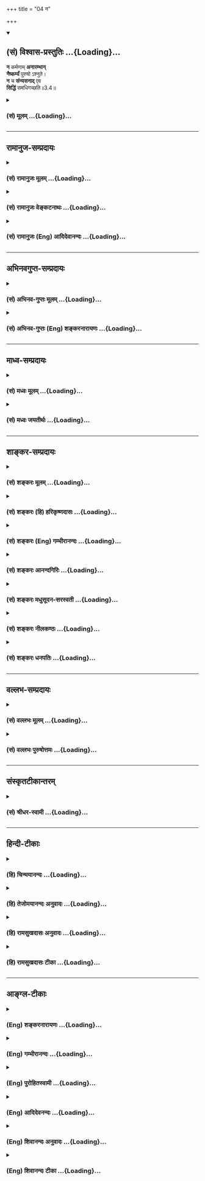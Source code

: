 +++
title = "04 न"

+++
<div class="js_include" newlevelforh1="2" title="(सं) विश्वास-प्रस्तुतिः" unfilled url="/mahAbhAratam/shlokashaH/06-bhIShma-parva/03-bhagavad-gItA-parva/saMskRtam/vishvAsa-prastutiH/03_karma-yogaH/04_na.md">
<details open><summary><h2>(सं) विश्वास-प्रस्तुतिः ...{Loading}...</h2></summary>

**न** कर्मणाम् **अनारम्भान्**  
**नैष्कर्म्यं** पुरुषो ऽश्नुते।  
**न** च **संन्यसनाद्** एव  
**सिद्धिं** समधिगच्छति॥3.4॥
</details>
</div>
<div class="js_include collapsed" newlevelforh1="3" title="(सं) मूलम्" unfilled url="/mahAbhAratam/shlokashaH/06-bhIShma-parva/03-bhagavad-gItA-parva/saMskRtam/mUlam/03_karma-yogaH/04_na.md">
<details><summary><h3>(सं) मूलम् ...{Loading}...</h3></summary>

न कर्मणामनारम्भान्नैष्कर्म्यं पुरुषोऽश्नुते।  
न च संन्यसनादेव सिद्धिं समधिगच्छति।।3.4।।
</details>
</div>


_________________
## रामानुज-सम्प्रदायः
<div class="js_include collapsed" newlevelforh1="3" title="(सं) रामानुजः मूलम्" unfilled url="/mahAbhAratam/shlokashaH/06-bhIShma-parva/03-bhagavad-gItA-parva/saMskRtam/rAmAnujaH/mUlam/03_karma-yogaH/04_na.md">
<details><summary><h3>(सं) रामानुजः मूलम् ...{Loading}...</h3></summary>

।।3.4।।**न** शास्त्रीयाणां **कर्मणाम् अनारम्भाद्** एव **पुरुषः
नैष्कर्म्यं** ज्ञाननिष्ठाम् **आप्नोति**
सर्वेन्द्रियव्यापाराख्यकर्मोपरतिपूर्विकां ज्ञाननिष्ठां न प्राप्नोति
इत्यर्थः। **न च** आरब्धस्य शास्त्रीयस्य कर्मणः त्यागात् यतः
अनभिसंहितफलस्य परमपुरुषाराधनविषयस्य कर्मणः सिद्धिः आत्मनिष्ठा स्यात् अतः
तेन विना तां न प्राप्नोति अनभिसंहितफलैः कर्मभिः अनाराधितगोविन्दैः
अविनष्टानादिकालप्रवृत्तानन्तपापसंचयैः अव्याकुलेन्द्रियतापूर्विका
आत्मनिष्ठा दुःसंपाद्या। एतद् एव उपपादयति

</details>
</div>
<div class="js_include collapsed" newlevelforh1="3" title="(सं) रामानुजः वेङ्कटनाथः" unfilled url="/mahAbhAratam/shlokashaH/06-bhIShma-parva/03-bhagavad-gItA-parva/saMskRtam/rAmAnujaH/venkaTanAthaH/03_karma-yogaH/04_na.md">
<details><summary><h3>(सं) रामानुजः वेङ्कटनाथः ...{Loading}...</h3></summary>

  
  
।।3.4।। ननु मोक्षेच्छैव हि कर्मयोगेऽपि पुरुषं प्रवर्तयति सा यदि जाता ततः
किमव्यवहिते ज्ञानयोगे न प्रवर्तते इति शङ्कान कर्मणाम् इति श्लोकेन
निराक्रियत इत्याह सर्वस्येति। लौकिकस्य इत्यनेन संसारलोकान्तर्गततया
विषयव्याकुलेन्द्रियत्वमभिप्रेतम्। सहसैवेति कर्मयोगमकृत्वेत्यर्थः।
निषेधस्यान्यविषयत्वज्ञापनाय शास्त्रीयशब्दः।
नैष्कर्म्यशब्दस्याननुष्ठानादिपरत्वे साध्याविशेषादिदोषः स्यात् अतो
निष्कर्मा निष्क्रान्तकर्मयोगः पर्यवसितकर्मयोगः ज्ञाननिष्ठ इत्यर्थः तस्य
भावो नैष्कर्म्यमित्यभिप्रायेणाह ज्ञाननिष्ठामिति।
सन्न्यसनशब्दस्याप्यत्रकर्मणां इत्यनेनैवान्वयं
सन्न्यसनस्वभावादारब्धविषयत्वं तत एव सव्यसाचिनः समरजिहासावृत्तान्तं
चाभिप्रेत्याह न चारब्धस्येति। नैष्कर्म्यशब्दानुषङ्गेऽपि सम्भवति पुनः
सिद्धिशब्देनाभिधानस्य तात्पर्यं व्यञ्जयति यत इति। अनारम्भं सन्न्यसनं च
सङ्कलय्याह अतस्तेन विनेति। कारणभूतकर्माभावे कथं कार्यं स्यादिति भावः।
पञ्चम्या हेतुपरत्वं निषेधान्वयेन तत्तन्निषेध्यान्वयेन वा योज्यम्।
पूर्वत्र कर्मयोगानारम्भे ज्ञानयोगासिद्धिः स्यादिति वाक्यार्थः उत्तरत्र
तु यत्कर्मयोगत्यागादेव ज्ञानयोगसिद्धिरित्यभिप्रेतम् तदयुक्तम् सा हि
तेनैव जन्येति तात्पर्यम्। तदिमामुभयीमपि वाक्यवृत्तिमभिप्रेत्य
श्लोकाभिप्रेतमर्थमाह अनभिसंहितेति। कर्मभिरित्यस्यानाराधितेत्यनेनान्वयः।
एतेनअनाराधितगोविन्दा ये नरा दुःखभागिनः इत्यादिकं स्मारितम्।
अनभिसंहितफलकर्माभावे निश्श्रेयसौपयिकपरमपुरुषप्रीत्यभावः तदभावाच्च
पापसञ्चयानुपरमः तेन च रजस्तमोमयमनोमलानपायः ततश्च रागद्वेषादिदोषाणां
दीर्घायुष्यम् तेषु च जीवत्सु नेन्द्रियव्याकुलताशान्तिः
बहिर्विषयव्याकुलेषु च तेषु न प्रत्यगर्थनिष्ठेति तादृशकर्मपरित्यागेन
ज्ञाननिष्ठामनुतिष्ठासुः सप्तभूमस्य गोपुरस्य सप्तमं तलं प्रथमं
चिकीर्षतीत्यपहास्यमिति भावः।  
  

</details>
</div>
<div class="js_include collapsed" newlevelforh1="3" title="(सं) रामानुजः (Eng) आदिदेवानन्दः" unfilled url="/mahAbhAratam/shlokashaH/06-bhIShma-parva/03-bhagavad-gItA-parva/saMskRtam/rAmAnujaH/english/AdidevAnandaH/03_karma-yogaH/04_na.md">
<details><summary><h3>(सं) रामानुजः (Eng) आदिदेवानन्दः ...{Loading}...</h3></summary>

3.4 Not by non-performance of the acts prescribed by the scriptures,
does a person attain freedom from Karma, i.e., Jnana Yoga; nor by ceasing to perform such actions as are prescribed in the scriptures and are already begun by him. For, success is achieved by actions done without attachment to the fruits and by way of worshipping the Supreme Person. Hence devoid of it (Karma-nistha), one does not achieve Jnana-nistha. By those persons who have not worshipped Govinda by acts done without attachment to fruits and whose beginningless and endless accumulation of evil has not been annulled thery, constant contemplation on the self is not possible. It can be done only if it is preceded by the attainment of a state in which the operation of the senses have been freed from disturbance. This view is put forward by the Lord:

</details>
</div>


_________________
## अभिनवगुप्त-सम्प्रदायः
<div class="js_include collapsed" newlevelforh1="3" title="(सं) अभिनव-गुप्तः मूलम्" unfilled url="/mahAbhAratam/shlokashaH/06-bhIShma-parva/03-bhagavad-gItA-parva/saMskRtam/abhinava-guptaH/mUlam/03_karma-yogaH/04_na.md">
<details><summary><h3>(सं) अभिनव-गुप्तः मूलम् ...{Loading}...</h3></summary>

।।3.4 3.5।। तथा हि न कर्मणामिति। न हीति। ज्ञानं कर्मणा रहितं न भवति कर्म
च कौशलोपेतं ज्ञानरहितं न भवति इत्येकमेव वस्तु ज्ञानकर्मणी। तथाचोक्तम्। न
क्रियारहितं ज्ञानं न ज्ञानरहिता क्रिया।  
  
ज्ञानक्रियाविनिष्पन्न आचार्यः पशुपाशहा।। इति तस्मात् ज्ञानान्तर्वर्ति
कर्म अपरिहार्यम्। यतः परवश एव कायवाङ्मनसां परिस्पन्दात्मकत्वात् अवश्यं
किञ्चित्करोति।

</details>
</div>
<div class="js_include collapsed" newlevelforh1="3" title="(सं) अभिनव-गुप्तः (Eng) शङ्करनारायणः" unfilled url="/mahAbhAratam/shlokashaH/06-bhIShma-parva/03-bhagavad-gItA-parva/saMskRtam/abhinava-guptaH/english/shankaranArAyaNaH/03_karma-yogaH/04_na.md">
<details><summary><h3>(सं) अभिनव-गुप्तः (Eng) शङ्करनारायणः ...{Loading}...</h3></summary>

3.4 See Comment under 3.5

</details>
</div>


_________________
## माध्व-सम्प्रदायः
<div class="js_include collapsed" newlevelforh1="3" title="(सं) मध्वः मूलम्" unfilled url="/mahAbhAratam/shlokashaH/06-bhIShma-parva/03-bhagavad-gItA-parva/saMskRtam/madhvaH/mUlam/03_karma-yogaH/04_na.md">
<details><summary><h3>(सं) मध्वः मूलम् ...{Loading}...</h3></summary>

।।3.4।। इतश्च नियोक्ष्यामीत्याह न कर्मणामिति। कर्मणां युद्धादीनामनारम्भेण
नैष्कर्म्यं निष्कर्मतां काम्यकर्मपरित्यागेन प्राप्यत इति मोक्षं
नाश्नुते। ज्ञानमेव तत्साधनं न तु कर्माकरणमित्यर्थः। कुतः पुरुषत्वात्।
सर्वदा स्थूलेन सूक्ष्मेण वा पुरेण युक्तो ननु जीवः यदि कर्माकरणेन मुक्तिः
स्यात् स्थावराणाम्। न चाकरणे कर्माभावान्मुक्तिर्भवति
प्रतिजन्मकृतानामनन्तकर्मणां भावात्। न च सर्वाणि भुक्तानि एकस्मिञ्च्छरीरे
बहूनि हि कर्माणि करोति। तानि चैकैकानि बहुजन्मफलानि कानिचित् तत्र
चैकैकानि कर्माणि भुञ्जन्प्राप्नोत्येव शेषेण मानुष्यम्। ततश्च
बहुशरीरफलकर्माणीत्यसमाप्तिः। तच्चोक्तंजीवंश्चतुर्दशादूर्ध्वं पुरुषो
नियमेन तु। स्त्री वाप्यनूनदशकं देहं मानुषमार्जते। चतुर्दशोर्ध्वजीवीनि
संसारश्चादिवर्जितः। अतोऽवित्वा परं देवं मोक्षाशा का महामुने इति
ब्राह्मे। यदि सादिः स्यात्संसारः पूर्वकर्माभावादतत्प्राप्तिः। अबन्धकत्वं
त्वकामेनैव भवति। तच्च वक्ष्यतेअनिष्टंमिष्टं 18।12 इति। ननु निष्कामकर्मणः
फलाभावान्मोक्षः स्मृतः। निष्कामं ज्ञानपूर्वं तु निवृत्तमिह चोच्यते।
निवृत्तं सेवमानस्तु ब्रह्माभ्येति सनातनम् इति मानवे।
अतस्तत्साभ्यादकरणेऽपि भवतीत्यत आह न चेति। सन्न्यासः काम्यकर्मपरित्यागः।
काम्यानां कर्मणां 18।2 इति वक्ष्यमाणत्वात्। अकामकर्मणामन्तःकरणशुद्ध्या
ज्ञानान्मोक्षो भवति। तच्चोक्तंकर्मभिः शुद्धसत्त्वस्य वैराग्यं जायते हृदि
इति भागवते । विरक्तानामेव च ज्ञानमुक्तम्न तस्य तत्त्वग्रहणाय
साक्षाद्वरीयसीरपि वाचः समासन्। स्वप्ने निरुक्त्या गृहमेधसौख्यं न यस्य
हेयानुमितं स्वयं स्यात् भाग.5।11।3 इति। न तु फलाभावात् कर्माभावात्। अतो
न कर्मत्याग एव मोक्षसाधनम्। यत्याश्रमस्तु प्रायत्यार्थो भगवत्तोषणार्थश्च।
अप्रयतत्वमेव हि प्रायो गृहस्थादीनाम् इतरकर्मोद्योगात्। अप्रयतानां च न
ज्ञानम् तथा हि श्रुतिः नाशान्तो नासमाहितः कठो.2।23 इति। महांश्च
यत्याश्रमे भगवतस्तोषः। तथा ह्याह यत्याश्रमं तुरीयं तु दीक्षां मम
सुतोषिणीम् इति नारायणाष्टाक्षरकल्पे। आधिकारिकास्तु तथैव प्रायत्ये
समर्थाः। स एव च महान्भगवतस्तोषः। तच्चोक्तम् देवादीनामादिराज्ञां
महोद्योगोऽपि भोगिनः। विष्णोश्चलति तद्भोगोऽत्यतीव हरितोषणम् इति पाद्मे।

</details>
</div>
<div class="js_include collapsed" newlevelforh1="3" title="(सं) मध्वः जयतीर्थः" unfilled url="/mahAbhAratam/shlokashaH/06-bhIShma-parva/03-bhagavad-gItA-parva/saMskRtam/madhvaH/jayatIrthaH/03_karma-yogaH/04_na.md">
<details><summary><h3>(सं) मध्वः जयतीर्थः ...{Loading}...</h3></summary>

।।3.4।।**न कर्मणा**मिति। मोक्षस्य कर्मसाध्यत्वमुच्यत
इत्यन्यथाप्रतीतिनिरासायाह **इतश्चे**ति। स्ववर्णाश्रमोचिते युद्धादाविति
शेषः। प्रागाधिकारिकत्वात्त्वया कर्म कर्तव्यमित्युक्तम् इदानीं कोऽपरो
हेतुरुच्यते इत्यतो व्याचष्टे **कर्मणा**मिति। **अयमभिप्रायः** कर्माणि न
कार्याणीति वदन्प्रष्टव्यः किं ज्ञानं न मोक्षसाधनम् अपितु कर्माकरणमेवेति
मत्वा कर्माणि त्यज्यन्ते उत ज्ञानं मोक्षसाधनं भवत्येव किन्तुकर्मणा
बध्यते जन्तुः म.भा.12।241।7 इत्यादेः कर्माणि तत्प्रतिबन्धकानीति मत्वा।
आद्येऽपि किं मोक्षस्य नैष्कर्म्यशब्दवाच्यत्वमात्रमाश्रित्येदमुच्यते अथवा
क्रियाकारकफलरूपस्य संसारस्य कर्मैव बीजम्। अकरणे च बीजाभावात्संसारो न
भविष्यतीति युक्तिमाश्रित्य आद्यस्येदं दूषणम्न कर्मणां इति।
नैष्कर्म्यशब्दस्यान्यथापि व्याख्यानान्नाद्य इत्यर्थः। ततः किमित्यत आह
**ज्ञानमेवे**ति। उक्तमाक्षिप्य समाधत्ते **कुत** इति।
नैष्कर्म्यशब्दस्यान्यार्थतामङ्गीकृत्य कर्माकरणस्य मोक्षसाधनत्वनिराकरणे
को हेतुः इत्यर्थः। कथमस्य हेतुत्वं इत्यतो व्याचष्टे **सर्वदे**ति।
प्रलयेऽपि सम्भवार्थं स्थूलेन सूक्ष्मेण वेत्युक्तम्। तथापि कथं
हेतुत्वमित्यत आह **यदी**ति। स्यात् इत्यस्य पूर्वोत्तराभ्यां
सम्बन्धः। स्थावराणां इत्यनधिकृतोपलक्षणम्। ततश्चानादौ संसारेऽनधिकृतदेहस्य
सम्भवेन मुक्तिप्रसङ्गादधुनाऽपि दृश्यमानस्य पुरुषत्वं न स्यादिति भावः।
द्वितीयनिरासेऽप्यस्यैवार्थस्य तात्पर्यमाह **न चे**ति। कर्माभावात्
संसारबीजाभावात्। अत्र नैष्कर्म्यमिति मुक्तिनामैव न तु परप्रमाणानुवादः।
कुतो न भवतीत्यतोऽत्रापि पुरुषत्वादिति हेतुमभिप्रेत्याह **प्रती**ति।
जन्मनिजन्मनि कृतानामित्यर्थः। पुरुषत्वेनानादौ
संसारेऽधिकृतानन्तजन्मसम्भवात्। तत्र कृतानामनन्तकर्मणां भावात्।
किमद्याकरणमात्रेण भवतीत्यर्थः। ननु पूर्वपूर्वशरीरकृतानि
कर्माण्युत्तरोत्तरशरीरे भुक्तानि तत्कुतोऽनन्तकर्मणां भाव इत्यत आह **न
चे**ति। कुतो नेत्यत आह **एकस्मिन्नि**ति। हिशब्दो हेतौ। बहून्यपि
भुज्यन्तां को दोष इत्यत आह **तानि चे**ति तानि च कानिचिदिति सम्बन्धः
एकैकानीति प्रत्येकमित्यर्थः। ननु तथाविधान्यप्यनधिकृतजन्मभिर्मुक्तानीत्यत
आह **तत्र चे**ति। तेषु कर्मसु भुञ्जन्भुञ्जानः। शेषेण कर्मशेषेण। मानुष्ये
चाकरणमसम्भावितमित्याह **ततश्चे**ति। असमाप्तिर्भोगेन कर्मणामिति शेषः।
सम्भावनामात्रेणेदमुक्तं न तु प्रमितमित्यत आह **तच्चोक्त**मिति।
चतुर्दशवर्षात्। अनूनो दशको यस्येति विग्रहः। ह्रस्वदीर्घव्यत्ययेन
चतुर्दशोर्ध्वजीवीनीति स्त्रिया विशेषणम्। **संसारश्चे**ति
कर्मणामनन्तत्वोपपादनम्। अतो भोगेन क्षयासम्भवात्। अवित्वा अविदित्वा।
पुरुषशब्देनानादिदेहसम्बन्ध उक्तः सोऽसिद्ध इत्यत आह **यदी**ति।
अतत्प्राप्तिराकस्मिकस्य संसारस्याप्राप्तिः स्यात् अतः पुरुषत्वं
सिद्धमिति। ननु सन्तु प्राग्भवीयान्यनन्तकर्माणि तथापि बन्धकानि कथं
प्रेक्षावता क्रियेरन् न ह्यनन्तानि पापानि प्राक्तनानि सन्तीत्येतावताऽद्य
क्रियन्त इत्यत आह **अबन्धकत्वं** त्विति। कर्मणां बन्धाहेतुत्वं
त्वकामनादिनैव भवति न त्वकरणेन प्रत्यवायस्यैव प्राप्तेरित्यर्थः।
अकामेनाबन्धकत्वं भगवत्सम्मतमिति भावेनाह **तच्चे**ति।
**शङ्करस्तु**अकरणमसन्नसन्तं प्रत्यवायं जनयति कथमसतः सज्जायेत छा.उ.6।2।2
इति श्रुतेः इत्यवादीत्। **तद्भास्करः** प्रत्यषेधीत्। द्रव्यविषया श्रुतिः
गुणस्त्वसतोऽपि जायते इति। उभावपि स्थूलदृश्वानौ न ह्यकरणमसत् तथा सति
करणप्रसङ्गात्। किन्त्वभावः स च भाववत्तत्त्वमेवेति कथमकारणम्। गुणं प्रति
कारणत्वे च द्रव्यकारणत्वं कुतो न भवेत्। ननुचात्रोपादानत्वस्य
विवक्षितत्वादकारणस्य चाभावरूपतया सत्त्वेऽप्यत्र
विवक्षितापादनत्वानुपपत्तेर्नप्रत्यवायजनकत्वमित्यभिप्राय इत्यत आह **न
ही**ति। न ह्यत्रोपादानत्वं विवक्षितं किन्तु निमित्तत्वमेवेत्युक्तम्। न च
सन्न्यसनादेव इति पुनरुक्तम् अत्रापि कर्मसन्न्यसनस्य
मोक्षसाधनत्वोक्तेरित्यत आह **नन्वि**ति। निष्कामं ज्ञानपूर्वं च इति मानवे
वाक्ये तावन्निष्कामकर्मणा मोक्षः स्मृतः। स
चोपपत्त्यन्तरादर्शनान्निष्कामकर्मणः फलाभावादित्येव
तत्रोपपत्तिरङ्गीकार्या यत एवं फलाभावस्यैव प्राधान्यम् अतोऽकरणेऽपि
फलाभावस्य साम्यान्मोक्षो भवत्येव। यत्प्राग्भवीयकर्मफलमुक्तं
निष्कामकरणपक्षेऽपि तत्समानम्। न च विनिगमने कारणाभावः आयासाभावस्य
सत्त्वात्। न च प्रत्यवायप्राप्तिः अमुमुक्षुविषयत्वसम्भवात्। अतो न
कर्माणि करोमीति भावः। अनेन कथमस्य परिहारः इत्यत आह **सन्न्यास** इति। तेन
च निष्कामकर्मकरणमुपलक्ष्यत इति भावः। निष्कामकर्मकरणान्मोक्षं न
प्राप्नोतीति। अतो न तत् प्रतिबन्दीग्रहणं युक्तमित्यनेनोक्तम्। तथा च
स्मृतिविरोध इत्यतः स्मृतेरभिप्रायमाह **अकामे**ति। सकाशादिति शेषः
पुंसामिति वा। अकामकर्मभिरन्तःकरणशुद्धिद्वारा ज्ञानं जायत इत्येतत्कुतः
इत्यत आह **तच्चोक्त**मिति। नन्वत्र वैराग्यं जायत इत्युच्यते न तु
ज्ञानमिति तत्राह **विरक्तानामेवे**ति। प्रागपि वैराग्यद्वारेत्यभिमतमिति
भावः। तथापि कथं विरोधपरिहारः गीतायामकामकर्मणां मोक्षसाधनत्वाभावावधारणात्
इत्यतस्तदभिप्रायमाह **न त्वि**ति। फलाभावोपपत्तिकं कर्मणां मोक्षसाधनत्वं
निषिद्ध्यते न तु सर्वथाऽपीत्यर्थः। प्रतिबन्दीं मोचयति **कर्माभावा**दिति।
अतः कर्माभावान्न मोक्ष इत्यर्थः। श्लोकतात्पर्यमुपसंहरति **अत** इति। ननु
यत्याश्रमो मोक्षसाधनत्वेन श्रुत्यादिप्रसिद्धः तत्र चेयमेवोपपत्तिः।
यत्तद्धर्माणां फलाभावः अतस्तत्साम्यादकरणेऽपि मोक्षो
भवतीत्येतच्छङ्कानिरासार्थं चोक्तंन च सन्न्यसनादेव इति। एवं तर्हि
श्रुत्यादिविरोध इत्यत आह **यत्याश्रमस्त्वि**ति। प्रायत्यं
प्रयतत्वमीश्वरे मनस्समाधानम्। यतेर्द्वारद्वयेन मोक्षसाधनत्वं
श्रुत्यादेरभिप्रेतम्। फलाभावोपपत्तिकं तु गीतायां निवारितं अतो न विरोध
इति भावः। आश्रमान्तरेऽपि प्रायत्यसम्भवात्किं तदर्थं यत्याश्रमेण इत्यत आह
**अप्रयतत्वमेवे**ति। इतरकर्मसु यजनादिषु। प्रायत्यं कथं मोक्षसाधनं इत्यतो
व्यतिरेकमुखेनोपपादयति **अप्रयतानां चे**ति। प्रज्ञानेनैनमाप्नुयात्
कठो.2।23 इति श्रुतिशेषः। अशान्तोऽभगवन्निष्ठः। असमाहितस्तत्र
चित्तसमाधानरहितः। भगवत्तोषणस्याश्रमान्तरेऽपि सम्भवात्किं यत्याश्रमेण
इत्यत आह **महांश्चे**ति। तुरीयं परमहंसाख्यम्। वाक्यशेषेणान्वयः।
यत्याश्रम एव चेत्प्रायत्यं महान्भगवतस्तोषश्च तर्हि
तद्रहितानामाधिकारिकाणां तदुभयाभावप्रसङ्ग इत्यत आह **आधिकारिकास्त्वि**ति।
तत्स्था अधिकारस्थाः। स एव अधिकार एव। तुष्यत्यनेनेति तोषः।
समासान्तविधेरनित्यत्वादादिराज्ञामित्युक्तम्। यथोक्तं महाभाष्ये शुच्यांपि
तटाकानि इति।

</details>
</div>


_________________
## शाङ्कर-सम्प्रदायः
<div class="js_include collapsed" newlevelforh1="3" title="(सं) शङ्करः मूलम्" unfilled url="/mahAbhAratam/shlokashaH/06-bhIShma-parva/03-bhagavad-gItA-parva/saMskRtam/shankaraH/mUlam/03_karma-yogaH/04_na.md">
<details><summary><h3>(सं) शङ्करः मूलम् ...{Loading}...</h3></summary>

।।3.4।। **न कर्मणां** क्रियाणां यज्ञादीनाम् इह जन्मनि जन्मान्तरे वा
अनुष्ठितानाम् उपात्तदुरितक्षयहेतुत्वेन सत्त्वशुद्धिकारणानां तत्कारणत्वेन
च ज्ञानोत्पत्तिद्वारेण ज्ञाननिष्ठाहेतूनाम् ज्ञानमुत्पद्यते पुंसां
क्षयात्पापस्य कर्मणः। यथादर्शतलप्रख्ये पश्यत्यात्मानमात्मनि (महा0
शान्ति0 204।8) इत्यादिस्मरणात् **अनारम्भात्** अननुष्ठानात्
**नैष्कर्म्यं** निष्कर्मभावं कर्मशून्यतां ज्ञानयोगेन निष्ठां
निष्क्रियात्मस्वरूपेणैव अवस्थानमिति यावत्। पुरुषः न अश्नुते न
प्राप्नोतीत्यर्थः।। कर्मणामनारम्भान्नैष्कर्म्यं नाश्नुते इति वचनात्
तद्विपर्ययात् तेषामारम्भात् नैष्कर्म्यमश्नुते इति गम्यते। कस्मात् पुनः
कारणात् कर्मणामनारम्भान्नैष्कर्म्यं नाश्नुते इति उच्यते कर्मारम्भस्यैव
नैष्कर्म्योपायत्वात्। न ह्युपायमन्तरेण उपेयप्राप्तिरस्ति।
कर्मयोगोपायत्वं च नैष्कर्म्यलक्षणस्य ज्ञानयोगस्य श्रुतौ इह च
प्रतिपादनात्। श्रुतौ तावत् प्रकृतस्य आत्मलोकस्य वेद्यस्य वेदनोपायत्वेन
तमेतं वेदानुवचनेन ब्राह्मणा विविदिषन्ति यज्ञेन (बृह0 उ₀ 4।4।22)
इत्यादिना कर्मयोगस्य ज्ञानयोगोपायत्वं प्रतिपादितम्। इहापि च संन्यासस्तु
महाबाहो दुःखमाप्तुमयोगतः (गीता 5।6) योगिनः कर्म कुर्वन्ति सङ्गं
त्यक्त्वात्मशुद्धये (गीता 5।11) यज्ञो दानं तपश्चैव पावनानि मनीषिणाम्
(गीता 18।5) इत्यादि प्रतिपादयिष्यति।। ननु च अभयं सर्वभूतेभ्यो दत्त्वा
नैष्कर्म्यमाचरेत् इत्यादौ कर्तव्यकर्मसंन्यासादपि नैष्कर्म्यप्राप्तिं
दर्शयति। लोके च कर्मणामनारम्भान्नैष्कर्म्यमिति प्रसिद्धतरम्। अतश्च
नैष्कर्म्यार्थिनः किं कर्मारम्भेण इति प्राप्तम्। अत आह न च
संन्यसनादेवेति। नापि संन्यसनादेव केवलात् कर्मपरित्यागमात्रादेव
ज्ञानरहितात् सिद्धिं नैष्कर्म्यलक्षणां ज्ञानयोगेन निष्ठां समधिगच्छति न
प्राप्नोति।। कस्मात् पुनः कारणात् कर्मसंन्यासमात्रादेव केवलात्
ज्ञानरहितात् सिद्धिं नैष्कर्म्यलक्षणां पुरुषो नाधिगच्छति इति
हेत्वाकाङ्क्षायामाह

</details>
</div>
<div class="js_include collapsed" newlevelforh1="3" title="(सं) शङ्करः (हि) हरिकृष्णदासः" unfilled url="/mahAbhAratam/shlokashaH/06-bhIShma-parva/03-bhagavad-gItA-parva/saMskRtam/shankaraH/hindI/harikRShNadAsaH/03_karma-yogaH/04_na.md">
<details><summary><h3>(सं) शङ्करः (हि) हरिकृष्णदासः ...{Loading}...</h3></summary>

।।3.4।। यह बात स्पष्ट प्रकट करनेकी इच्छासे कि ज्ञाननिष्ठाकी प्राप्तिमें
साधन होनेके कारण कर्मनिष्ठा मोक्षरूप पुरुषार्थमें हेतु है स्वतन्त्र नहीं
है और कर्मनिष्ठारूप उपायसे सिद्ध होनेवाली ज्ञाननिष्ठा अन्यकी अपेक्षा न
रखकर स्वतन्त्र ही मुक्तिमें हेतु है भगवान् बोले कर्मोंका आरम्भ किये बिना
अर्थात् यज्ञादि कर्म जो कि इस जन्म या जन्मान्तरमें किये जाते हैं और
सञ्चित पापोंका नाश करनेके द्वारा अन्तःकरणकी शुद्धिमें कारण हैं एवं
पापकर्मोंका नाश होनेपर मनुष्योंके ( अन्तःकरणमें ) ज्ञान प्रकट होता है इस
स्मृतिके अनुसार जो अन्तःकरणकी शुद्धिमें कारण होनेसे ज्ञाननिष्ठाके भी
हेतु हैं उन यज्ञादि कर्मोंका आरम्भ किये बिना मनुष्य निष्कर्मभावको
कर्मशून्य स्थितिको अर्थात् जो निष्क्रिय आत्मस्वरूपमें स्थित होनारूप
ज्ञानयोगसे प्राप्त होनेवाली निष्ठा है उसको नहीं पाता। पू₀ कर्मोंका आरम्भ
नहीं करनेसे निष्कर्मभावको प्राप्त नहीं होता इस कथनसे यह पाया जाता है कि
इसके विपरीत करनेसे अर्थात् कर्मोंका आरम्भ करनेसे मनुष्य निष्कर्मभावको
पाता है सो ( इसमें ) क्या कारण है कि कर्मोंका आरम्भ किये बिना मनुष्य
निष्कर्मताको प्राप्त नहीं होता उ₀ क्योंकि कर्मोंका आरम्भ ही निष्कर्मताकी
प्राप्तिका उपाय है और उपायके बिना उपेयकी प्राप्ति हो नहीं सकती यह
प्रसिद्ध ही है। निष्कर्मतारूप ज्ञानयोगका उपाय कर्मयोग है यह बात
श्रुतिमें और यहाँ गीतामें भी प्रतिपादित है। श्रुतिमें प्रस्तुत ज्ञेयरूप
आत्मलोकके जाननेका उपाय बतलाते हुए उस आत्माको बाह्मण वेदाध्ययन और यज्ञसे
जाननेका इच्छा करते हैं इत्यादि वचनोंसे कर्मयोगको ज्ञानयोगका उपाय बतलाया
है। तथा यहाँ ( गीताशास्त्रमें ) भी हे महाबाहो बिना कर्मयोगके संन्यास
प्राप्त करना कठिन है योगी लोग आसक्ति छो़ड़कर अन्तःकरणकी शुद्धिके लिये
कर्म किया करते हैं यज्ञ दान और तप बुद्धिमानोंको पवित्र करनेवाले हैं
इत्यादि वचनोंसे आगे प्रतिपादित करेंगे। यहाँ यह शंका होती है कि सब
भूतोंको अभयदान देकर संन्यास ग्रहण करे इत्यादि वचनोंमें कर्तव्यकर्मोंके
त्यागद्वारा भी निष्कर्मताकी प्राप्ति दिखलायी है और लोकमें भी कर्मोंका
आरम्भ न करनेसे निष्कर्मताका प्राप्त होना अत्यन्त प्रसिद्ध है। फिर
निष्कर्मता चाहनेवालेको कर्मोंके आरम्भसे क्या प्रयोजन इसपर कहते हैं केवल
संन्याससे अर्थात् बिना ज्ञानके केवल कर्मपरित्यागमात्रसे मनुष्य
निष्कर्मतारूप सिद्धिको अर्थात् ज्ञानयोगसे होनेंवाली स्थितको नहीं पाता।

</details>
</div>
<div class="js_include collapsed" newlevelforh1="3" title="(सं) शङ्करः (Eng) गम्भीरानन्दः" unfilled url="/mahAbhAratam/shlokashaH/06-bhIShma-parva/03-bhagavad-gItA-parva/saMskRtam/shankaraH/english/gambhIrAnandaH/03_karma-yogaH/04_na.md">
<details><summary><h3>(सं) शङ्करः (Eng) गम्भीरानन्दः ...{Loading}...</h3></summary>

3.4 Purusah, a person; na does not; asnute, attain; naiskarmyam, freedom
from action, the state of being free from action, steadfastness in the
Yoga of Knowledge, i.e. the state of abiding in one's own Self which is
free from action; anarambhat, by abstaining; karmanam, from actions-by
the non-performance of actions such as sacrifices etc. which are or were
performed in the present or past lives, which are the causes of the
purification of the mind by way of attenuating the sins incurred, and
which, by being the cause of that (purification), become the source of
steadfastness in Knowledge through the generation of Knowledge, as
stated in the Smrti (text), 'Knowledge arises in a person from the
attenuation of sinful acts' \[the whole verse is: Jnanam utpadyate
pumsamksayatpapasya karmanah; Yathadarsatalaprakhye
pasyatyatmanamatmani. 'Knowledge arises৷৷.acts. One sees the Self in
oneself as does one (see oneself) in a cleaned surface of a
mirror'.-Tr.\] (Mbh. Sa. 204.8). This is the import. From the statement
that one does not attain freedom from action by abstaining from actions,
it may be concluded that one attains freedom from action by following
the opposite course of performing actions. What, again, is the reason
that one does not attain freedom from action by abstaining from actions;
The answer is: Because performing actions is itself a means to freedom
from action. Indeed, there can be no attainment of an end without (its)
means. And Karma-yoga is the means to the Yoga of Knowledge
characterized by freedom from action, because it has been so established
in the Upanisads and here as well. As for the Upanisads, it has been
shown in the texts, 'The Brahmanas seek to know It through the study of
the Vedas, sacrifices, (charity, and austerity consisting in a
dispassionate enjoyment of sense-objects)' (Br. 4.4.22), etc. whch deal
with the means of realizing the goal of Knowledge under discussion, viz
the Realm of the Self, that the Yoga of Karma is a means to the Yoga of
Knowledge . And even here (in the Gita), the Lord will established that,
'But, O mighty-armed one, renunciation is hard to attain without
(Karma-)yoga' (5.6); 'By giving up attachment, the yogis undertake
work৷৷.for the purification of themselves' (5.11); 'Sacrifice, charity
and austerity are verily the purifiers of the wise' (18.5), etc.
Objection: Is it not that in such texts as-'Extending to all creatures
immunity from fear' (Na. Par. 5.43), (one should take recourse to
freedom from action)-, it is shown that attainment of freedom from
action follows even from the renunciation of obligatory duties; And in
the world, too, it is a better known fact that freedom from action
follows abstention from actions. Hence also arises the estion, 'Why
should one who desires freedom from action undertake action;' Reply:
Therefore the Lord said: Na ca, nor; samadhi-gacchati, does he attain;
siddhim, fulfilment steadfastness in the Yoga of Knowledge,
characterized by freedom from action; sannyasanat eva, merely through
renunciation-even from the mere renunciation of actions which is devoid
of Knowledge. What, again, is the reason that by the mere giving up of
actions which is not accompanied with Knowledge, a person does not
attain fulfulment in the form of freedom from actions; To this ery
seeking to know the cause, the Lord says:

</details>
</div>
<div class="js_include collapsed" newlevelforh1="3" title="(सं) शङ्करः आनन्दगिरिः" unfilled url="/mahAbhAratam/shlokashaH/06-bhIShma-parva/03-bhagavad-gItA-parva/saMskRtam/shankaraH/AnandagiriH/03_karma-yogaH/04_na.md">
<details><summary><h3>(सं) शङ्करः आनन्दगिरिः ...{Loading}...</h3></summary>

।।3.4।। किमिति भगवता बुद्धेर्ज्यायस्त्वं ज्यायसी
चेदित्यत्रोक्तमुपेक्षितमिति तत्राह **यदर्जुनेनेति।** किंच ज्ञाननिष्ठायां
संन्यासिनामेवाधिकारो भगवतोऽभिप्रेतोऽन्यथा तदीयविभागवचनविरोधादिति
विभागवचनसामर्थ्यसिद्धमर्थमाह **तस्याश्चेति।** तर्हि
विभागवचनानुरोधादर्जुनस्यापि संन्यासपूर्विकायां ज्ञाननिष्ठायामेवाधिकारो
भविष्यति नेत्याह **मां चेति।** बुद्धेर्ज्यायस्त्वमुपेत्यापीति चकारार्थः।
अर्जुनमालक्ष्यभगवानाहेति संबन्धः। अन्तरेणापि कर्माणि
श्रवणादिभिर्ज्ञानावाप्तिर्भविष्यतीति परबुद्धिमनुरुध्य विशिनष्टि
**कर्मेति।** विभागवचनवशादसमुच्चयश्चेदुभयोरपि ज्ञानकर्मणोः स्वातन्त्र्येण
पुरुषार्थहेतुत्वमन्यथा कर्मवज्ज्ञानमपि न स्वातन्त्र्येण पुरुषार्थं
साधयेदित्याशङ्क्य संबन्धान्तरमाह **अथवेति।** तर्हि ज्ञाननिष्ठापि
कर्मनिष्ठावन्निष्ठात्वाविशेषान्न स्वातन्त्र्येण पुरुषार्थहेतुरिति
समुच्चयसिद्धिरित्याशङ्क्याह **ज्ञाननिष्ठा त्विति।** नहि
रज्जुतत्त्वज्ञानमुत्पन्नं फलसिद्धौ सहकारिसापेक्षमालक्ष्यते। तथेदमपि
चोत्पन्नं मोक्षाय नान्यदपेक्षते तदाह **अन्येति।**यस्य चैतत्कर्म इति
श्रुताविव कर्मशब्दस्य क्रियमाणवस्तुविषयत्वमाशङ्क्य व्याचष्टे
**क्रियाणामिति।** ताश्च नित्यनैमित्तिकत्वेन विभजते **यज्ञादीनामिति।**
अस्मिन्नेव जन्मन्यनुष्ठितानां कर्मणां बुद्धिशुद्धिद्वारा ज्ञानकारणत्वे
ब्रह्मचारिणां कुतो ज्ञानोत्पत्तिर्जन्मान्तरकृतानां कर्मणां वा तथात्वे
गृहस्थादीनामैहिकानि कर्माणि न ज्ञानहेतवः स्युरित्याशङ्क्यानियमं दर्शयति
**इहेति।** नेमानि
सत्त्वशुद्धिकारणान्युपात्तदुरितप्रतिबन्धादित्याशङ्क्याह **उपात्तेति।**
तर्हि तावतैव कृतार्थानां कुतो ज्ञाननिष्ठाहेतुत्वं तत्राह
**तत्कारणत्वेनेति।** कर्मणां चित्तशुद्धिद्वारा ज्ञानहेतुत्वे मानमाह
**ज्ञानमिति।** अनारम्भशब्दस्योपक्रमविपरीतविषयत्वं व्यावर्तयति
**अननुष्ठानादिति।** निष्कर्मणः संन्यासिनः कर्मज्ञानं नैष्कर्म्यमिति
व्याचष्टे **निष्कर्मेति।** कर्माभावावस्थां व्यवच्छिनत्ति
**ज्ञानयोगेनेति।** तस्याः साधनपक्षपातित्वं व्यावर्तयति **निष्क्रियेति।**
कर्मानुष्ठानोपायलब्धा ज्ञाननिष्ठा स्वतन्त्रा पुमर्थहेतुरिति
प्रकृतार्थसमर्थनार्थं व्यतिरेकवचनस्यान्वये पर्यवसानं मत्वा व्याचष्टे
**कर्मणामिति।** तद्विपर्ययमेव व्याचष्टे **तेषामिति।** उक्तेऽर्थे हेतुं
पृच्छति **कस्मादिति।** जिज्ञासितं हेतुमाह **उच्यत इति।** उपायत्वेऽपि
तदभावे कुतो नैष्कर्म्यासिद्धिरित्याशङ्क्याह **नहीति।** ज्ञानयोगं प्रति
कर्मयोगस्योपायत्वे श्रुतिस्मृती प्रमाणयति **कर्मयोगेति।**
श्रौतमुपायोपेयत्वप्रतिपादनं प्रकटयति **श्रुताविति।** यत्तु गीताशास्त्रे
कर्मयोगस्य ज्ञानयोगं प्रत्युपायत्वोपपादनं तदिदानीमुदाहरति **इहापि
चेति।** न कर्मणामित्यादिना पूर्वार्धं व्याख्यायोत्तरार्धं
व्याख्यातुमाशङ्कयति **नन्विति।** आदिशब्देनशान्तो दान्त
उपरतस्तितिक्षुःसंन्यासयोगाद्यतयः शुद्धसत्त्वाः इत्यादि गृह्यते। तत्रैव
लोकप्रसिद्धिमनुकूलयति **लोके चेति।** प्रसिद्धतरंयतो यतो निवर्तते ततस्ततो
विमुच्यते। निवर्तनाद्धि सर्वतो न वेत्ति दुःखमण्वपि इत्यादिदर्शनादिति
शेषः। लौकिकवैदिकप्रसिद्धिभ्यां सिद्धमर्थमाह **अतश्चेति।**
तत्रोत्तरत्वेनोत्तरार्धमवतार्य व्याकरोति **अत** **आहेत्यादिना।**
एवकारार्थमाह **केवलादिति।** तदेव स्पष्टयति **कर्मेति।** उक्तमेव
नञ्मनुकृष्य क्रियापदेन संगतिं दर्शयति **न प्राप्नोतीति।**

</details>
</div>
<div class="js_include collapsed" newlevelforh1="3" title="(सं) शङ्करः मधुसूदन-सरस्वती" unfilled url="/mahAbhAratam/shlokashaH/06-bhIShma-parva/03-bhagavad-gItA-parva/saMskRtam/shankaraH/madhusUdana-sarasvatI/03_karma-yogaH/04_na.md">
<details><summary><h3>(सं) शङ्करः मधुसूदन-सरस्वती ...{Loading}...</h3></summary>

।।3.4।। तत्र कारणाभावे कार्यानुपपत्तेः कर्मणा तमेतं वेदानुवचनेन ब्राह्मणा
विविदिषन्ति यज्ञेन दानेन तपसाऽनाशकेन इति श्रुत्यात्मज्ञाने
विनियुक्तानामनारम्भादननुष्ठानाच्चित्तशुद्ध्यभावेन ज्ञानायोग्यो बहिर्मुखः
नैष्कर्म्यं सर्वकर्मशून्यत्वं ज्ञानयोगेन निष्ठामिति यावत् नाश्नुते न
प्राप्नोति। ननुएतमेव प्रवाजिनो लोकमिच्छन्तः प्रव्रजन्ति इति श्रुतेः
सर्वकर्मसंन्यासादेव ज्ञाननिष्ठोपपत्तेः कृतं कर्मभिरित्यत आह नच
संन्यसनादेव चित्तशुद्धिंविना कृतात्सिद्धिं ज्ञाननिष्ठालक्षणां
सम्यक्फलपर्यवसायित्वेन नाधिगच्छति नैव प्राप्नोतीत्यर्थः। कर्मजन्यां
चित्तशुद्धिमन्तरेण सन्यास एव न संभवति यथा कथंचिदौत्सुक्यमात्रेण कृतोऽपि
न फलपर्यवसायीति भावः।

</details>
</div>
<div class="js_include collapsed" newlevelforh1="3" title="(सं) शङ्करः नीलकण्ठः" unfilled url="/mahAbhAratam/shlokashaH/06-bhIShma-parva/03-bhagavad-gItA-parva/saMskRtam/shankaraH/nIlakaNThaH/03_karma-yogaH/04_na.md">
<details><summary><h3>(सं) शङ्करः नीलकण्ठः ...{Loading}...</h3></summary>

।।3.4।। अनयोः प्रकारयोरङ्गाङ्गिभावमाह **न कर्मणामिति।** कर्मणां
यज्ञादीनामनारम्भादननुष्ठानान्नैष्कर्म्यं ज्ञाननिष्ठां नाश्नुते न
प्राप्नोति। विविदिषन्ति यज्ञेन इति श्रुत्या यज्ञादीनां विद्याङ्गत्वेन
विधानात्। ननु सन्प्रत्ययप्राधान्यात्कर्मणां विविदिषाङ्गत्वमत्र गम्यते।
तेन विविदिषायां यज्ञादिना सिद्धायाम्एतमेव प्रव्राजिनो लोकमिच्छन्तः
प्रव्रजन्ति इति श्रुतेः प्रव्रज्यारूपमेव नैष्कर्म्यमिह ज्ञाननिष्ठासाधनं
ग्राह्यम्। न ज्ञानं नैष्कर्म्यसिद्धिं परमामित्यादाविवात्र तद्ग्राहकस्य
परमत्वविशेषणस्याभावात्। ननु कर्मयोगजनितचित्तशुद्ध्यभावे
केवलात्संन्यासात्सिद्धिं समधिगच्छतीति योजनायां
विप्रकृष्टयोर्ज्ञानकर्मणोः समुच्चयासंभवस्याभीष्टस्य सिद्धेः किमिति
नैष्कर्म्यशब्देन निष्ठा गृह्यत इति चेत्सत्यम्। गुणैः कर्मकार्यत इति
वाक्यशेषान्नैर्गुण्यहेतुकं मुख्यंज्ञानमेवेह नैष्कर्म्यपदार्थो नतु
प्रव्रज्या। विविदिषन्ति यज्ञेनेत्यत्रापि जिगमिषत्यश्वेन
जिघांसत्यसिनेत्यादाविव तृतीयान्तस्य धात्वर्थेनैवान्वयादश्वादीनां
गमनादाविव यज्ञादीनां वेदन एवान्वयो ज्ञेयः। एतमेवेति श्रुतिस्तु
विविदिषासंन्यासाभिप्रायेण प्रवृत्ता। एवं वैतमात्मानं विदित्वा ब्राह्मणाः
पुत्रैषणायाश्च वित्तैषणयाश्च लोकैषणायाश्च व्युत्थायाथ भिक्षाचर्यं चरन्ति
इति ज्ञानपरिपाकार्थस्य जीवन्मुक्तिसुखार्थस्य वा
याज्ञवल्क्यादिभिरनुष्ठितस्य विद्वत्संन्यासस्यापि शास्त्रे दर्शनात्।
असंन्यासिनो ज्ञानमेव नोत्पद्यत इति प्राचामाग्रहो
विक्षेपककर्मत्यागरूपसंन्यासविषयो न तु काषायपरिधानमात्रविषयः।
गार्गीव्याधवासिष्ठादीनामतथाविधानामपि ज्ञानोत्पत्त्यवगमादित्यास्तां
तावत्। कर्मभिरशोधितचित्तस्य मन्दबुद्धेः
रागद्वेषादिग्रस्तस्यात्मानात्मविवेकद्वारा चित्तरोधद्वारा वा
नैष्कर्म्यप्राप्तिर्नस्तीति पूर्वार्धार्थः। ननुअभयं सर्वभूतेभ्यो दत्त्वा
नैष्कर्म्यमाचरेत् इति केवलात्कर्मसंन्यासादपि नैष्कर्म्यसिद्धिः स्मर्यते
तत्कथमुच्यते न कर्मणामनारम्भान्नैष्कर्म्यमस्तीति तत्राह **नचेति।**
कर्मजचित्तशुद्ध्यभावे कृतादपि संन्यासान्न मोक्षसिद्धिः। उदाहृतस्मृतिस्तु
चित्तशुद्धिपूर्वकसंन्यासाभिप्राया। नहि रागादिग्रस्तः सर्वभूतेभ्यः
सर्वात्मानाऽभ्यं दातुमीष्टे अतो युक्तमुक्तं न च संन्यसनादेवेति।

</details>
</div>
<div class="js_include collapsed" newlevelforh1="3" title="(सं) शङ्करः धनपतिः" unfilled url="/mahAbhAratam/shlokashaH/06-bhIShma-parva/03-bhagavad-gItA-parva/saMskRtam/shankaraH/dhanapatiH/03_karma-yogaH/04_na.md">
<details><summary><h3>(सं) शङ्करः धनपतिः ...{Loading}...</h3></summary>

।।3.4।। तत्किं कर्मणि घोरे मां नियोजयसि केशव इत्युक्तवन्तं
खिन्नचित्तमर्जुनं कर्म न कर्तव्यमित्येवंभन्वानमालक्ष्याह **नेति।** यद्वा
निष्ठेत्येकवचनेन सूचितं कर्मनिष्ठायाः ज्ञाननिष्ठाप्राप्तिहेतुत्वेन
पुरुषार्थसाधनत्वं ज्ञाननिष्ठायाः कर्मनिष्ठोपायलब्धस्वरुपायास्तु
स्वातन्त्र्येणैव पुरुषार्थहेतुत्वं च स्फुटं वक्तुमारभते **नेत्यादिना।**
कर्मणांतमेतं वेदानुवचनेन ब्राह्मणा विविदिषन्ति यज्ञेन दानेन तपसाऽनाशकेन
इति श्रुत्याज्ञानमुत्पद्यते पुंसां क्षयात्पापस्य कर्मणः।
यथादर्शतलप्रख्ये पश्यत्यात्मानमात्मनि इति स्मृत्यासर्वापेक्षा च
यज्ञादिश्रुतेरि ति न्यायेन च चित्तशुद्धिद्वारा ज्ञानोपायत्वेन
विहितानामकरणात् नैष्कर्म्यं कर्मशून्यत्वं ज्ञानयोगेन निष्ठां पुरुषो
नाश्रुते न प्राप्नोति किंतु तेषामारम्भात्प्राप्नोतीत्यर्थः। ननुअभयं
सर्वभूतेभ्यो दत्त्वा नैष्कर्म्यमाचरेत् इत्यादौ कर्तव्यकर्मसंन्यासादपि
नैष्कर्म्यप्राप्तिः श्रुयतेऽतस्तदर्थिनः किं कर्मारम्भेणेति चेत्तत्राह
**नेति।** नच संन्यसनात्कर्मत्यागमात्रात् ज्ञानशून्यात्सिद्धिं
नैष्कर्म्यलक्षणां प्राप्नोतीत्यर्थः।

</details>
</div>


_________________
## वल्लभ-सम्प्रदायः
<div class="js_include collapsed" newlevelforh1="3" title="(सं) वल्लभः मूलम्" unfilled url="/mahAbhAratam/shlokashaH/06-bhIShma-parva/03-bhagavad-gItA-parva/saMskRtam/vallabhaH/mUlam/03_karma-yogaH/04_na.md">
<details><summary><h3>(सं) वल्लभः मूलम् ...{Loading}...</h3></summary>

।।3.4।। योगेऽनःकरणशोधकत्वं कर्मादेः संयोगपृथक्त्वन्यायेनैव निर्णीतं
अन्यथा त्रयाणां जिज्ञासा स्वतन्त्रा न कृता स्यात्योगेन संसिद्धिर्ज्ञानेन
भक्त्या चेति पुरुषार्थसाधनं इति आप्तभाष्ये निर्णीतं तेनात्र
कर्मणामारम्भान्नैष्कयमोक्षसिद्धिरिति योगमतं द्रढयति न
कर्मणामनारम्भादिति। कर्माधिकारिणां त्वादृशानां कर्मसन्न्यसनासाङ्ख्यादपि
च न सिद्धिरित्याह न चेति। जीवन्मुक्तिकैर्गुणैर्वा मुक्तेनापि देहवत्त्वेन
कर्मकरणदर्शनात्।

</details>
</div>
<div class="js_include collapsed" newlevelforh1="3" title="(सं) वल्लभः पुरुषोत्तमः" unfilled url="/mahAbhAratam/shlokashaH/06-bhIShma-parva/03-bhagavad-gItA-parva/saMskRtam/vallabhaH/puruShottamaH/03_karma-yogaH/04_na.md">
<details><summary><h3>(सं) वल्लभः पुरुषोत्तमः ...{Loading}...</h3></summary>

  
  
।।3.4।।**न()**न्वेवं चेत्तदा मां प्रति कर्मकरणं किमाशयेनाज्ञप्तं इत्यत
आह न कर्मणामिति। कर्मणामनारम्भादकरणान्नैप्कर्म
कर्मादिरहितभावं भक्तिरूपं नाश्नुते न प्राप्नोतीत्यर्थः। अत्रायं भावः
कर्मस्वरूपज्ञानाभावे त्यागे न कोऽपि पुरुषार्थः सिद्ध्येत्
तस्माद्धेयत्वज्ञानार्थं तत्करणम्। अत एवारम्भ एवोक्तः न त्वाद्यं
तत्करणमुक्तम्। स्वरूपाज्ञाने केवलं न भवतीत्याह न चेति। सन्न्यसनादेव
स्वरूपाज्ञानात् केवलत्यागेन सिद्धिं त्यागफलं न च समधिगच्छति सम्यक् न
प्राप्नोतीत्यर्थः।  
  

</details>
</div>


_________________
## संस्कृतटीकान्तरम्
<div class="js_include collapsed" newlevelforh1="3" title="(सं) श्रीधर-स्वामी" unfilled url="/mahAbhAratam/shlokashaH/06-bhIShma-parva/03-bhagavad-gItA-parva/saMskRtam/shrIdhara-svAmI/03_karma-yogaH/04_na.md">
<details><summary><h3>(सं) श्रीधर-स्वामी ...{Loading}...</h3></summary>

।।3.4।। अतः सभ्यक् चित्तशुद्ध्यर्थं ज्ञानोत्पत्तिर्यन्तं वर्णाश्रमोचितानि
कर्माणि कर्तव्यानि। अन्यथा चित्तशुद्ध्यभावेन ज्ञानानुत्पत्तेरित्याह **न
कर्मणामिति।** कर्मणामनारम्भादननुष्ठानान्नैष्कर्म्यं ज्ञानं नाश्रुते
नाप्नोति। ननु चएवमेव प्रव्राजिनो लोकमीप्सन्तः प्रव्रजन्ति इति संन्यासस्य
मोक्षाङ्गत्वश्रुतेः संन्यासादेव मोक्षो भविष्यतीति किं
कर्मभिरित्याशङ्क्योक्तम् **नचेति।** नच चित्तशुद्धिं विना
कृतात्संन्यसनादेव ज्ञानाशून्यात्सिद्धिं मोक्षं समधिगच्छति प्राप्नोति।

</details>
</div>


_________________
## हिन्दी-टीकाः
<div class="js_include collapsed" newlevelforh1="3" title="(हि) चिन्मयानन्दः" unfilled url="/mahAbhAratam/shlokashaH/06-bhIShma-parva/03-bhagavad-gItA-parva/hindI/chinmayAnandaH/03_karma-yogaH/04_na.md">
<details><summary><h3>(हि) चिन्मयानन्दः ...{Loading}...</h3></summary>

।।3.4।। अपने आत्मस्वरूप की दृष्टि से प्रत्येक व्यक्ति परिपूर्ण है। इस
पूर्णत्व के अज्ञान के कारण हमारी बुद्धि में अनेक इच्छायें सुख को पाने के
लिये उत्पन्न होती हैं। यह सब जानते हैं कि हम केवल उन्हीं वस्तुओं की
इच्छा करते हैं जो पहले से हमारे पास पूर्ण रूप में अथवा पर्याप्त मात्रा
में नहीं होतीं। जैसी इच्छायें वैसी ही विचार वृत्तियाँ मन में उठती हैं।
मन में उठने वाली ये वृत्तियाँ विक्षेप कहलाती हैं। प्रत्येक क्षण इन
वृत्तियों के गुणधर्म इच्छाओं के अनुरूप ही होते हैं। ये विचार ही शरीर के
स्तर पर बाह्य जगत् में मनुष्य के कर्म के रूप में व्यक्त होते हैं। इस
प्रकार अविद्या जनित इच्छा विक्षेप और कर्म की श्रृंंखला में हम बँधे पड़े
हुए हैं।  
  
इस पर और अधिक गहराई से विचार करने पर ज्ञात होगा कि वास्तव में यह सब
भिन्नभिन्न न होकर एक आत्म अज्ञान के ही अनेक रूप हैं। यह अज्ञान बुद्धि मन
और शरीर के स्तर पर क्रमश इच्छा विचार और कर्म के रूप में व्यक्त होता है।
अत स्वाभाविक है कि यदि परम तत्त्व की परिभाषा अज्ञान के परे का अनुभव है
तो यह भी सत्य है कि इच्छा शून्य या विचार शून्य या कर्म शून्य स्थिति ही
आत्मस्वरूप है। कर्मशून्यत्व को यहाँ नैर्ष्कम्य कहा है। इस प्रकार विचार
करने से ज्ञात होता है कि नैर्ष्कम्य का वास्तविक अर्थ पूर्णत्व है। अत
भगवान् कहते हैं कि कर्मों के संन्यास मात्र से नैर्ष्कम्य सिद्धि नहीं
मिलती। जीवनसंघर्षों से पलायन व्यक्ति के विकास के सर्वोच्च लक्ष्य की
प्राप्ति का मार्ग नहीं है। अर्जुन का विचार रणभूमि से पलायन करने का था और
इसीलिए उसे वैदिक संस्कृति के सम्यक् ज्ञान की पुन शिक्षा देना आवश्यक था।
भगवान् श्रीकृष्ण द्वारा दिव्य गीतोपदेश का यही प्रयोजन भी था। कर्मयोग से
अन्तकरण शुद्धि और तत्पश्चात् ज्ञानयोग से आत्मानुभूति संक्षेप में यह है
आत्मविकास की साधना जिसका संकेत इस श्लोक में किया गया है। इसलिए हिन्दू
धर्म पर लिखने वाले सभी महान् लेखक इस श्लोक को प्राय उद्धृत करते
हैं। ज्ञान के बिना केवल कर्मसंन्यास से ही नैर्ष्कम्य अथवा पूर्णत्व क्यों
नहीं प्राप्त होता कारण यह है कि

</details>
</div>
<div class="js_include collapsed" newlevelforh1="3" title="(हि) तेजोमयानन्दः अनुवादः" unfilled url="/mahAbhAratam/shlokashaH/06-bhIShma-parva/03-bhagavad-gItA-parva/hindI/tejomayAnandaH/anuvAdaH/03_karma-yogaH/04_na.md">
<details><summary><h3>(हि) तेजोमयानन्दः अनुवादः ...{Loading}...</h3></summary>

।।3.4।। कर्मों के न करने से मनुष्य नैर्ष्कम्य को प्राप्त नहीं होता और न
कर्मों के संन्यास से ही वह सिद्धि (पूर्णत्व) प्राप्त करता है।।  
  

</details>
</div>
<div class="js_include collapsed" newlevelforh1="3" title="(हि) रामसुखदासः अनुवादः" unfilled url="/mahAbhAratam/shlokashaH/06-bhIShma-parva/03-bhagavad-gItA-parva/hindI/rAmasukhadAsaH/anuvAdaH/03_karma-yogaH/04_na.md">
<details><summary><h3>(हि) रामसुखदासः अनुवादः ...{Loading}...</h3></summary>

।।3.4।। मनुष्य न तो कर्मोंका आरम्भ किये बिना निष्कर्मताको प्राप्त होता
है और न कर्मोंके त्यागमात्रसे सिद्धिको ही प्राप्त होता है।

</details>
</div>
<div class="js_include collapsed" newlevelforh1="3" title="(हि) रामसुखदासः टीका" unfilled url="/mahAbhAratam/shlokashaH/06-bhIShma-parva/03-bhagavad-gItA-parva/hindI/rAmasukhadAsaH/TIkA/03_karma-yogaH/04_na.md">
<details><summary><h3>(हि) रामसुखदासः टीका ...{Loading}...</h3></summary>

।।3.4।।***व्याख्या--*'न कर्मणामनारम्भान्नैष्कर्म्यं
पुरुषोऽश्नुते'--**कर्मयोगमें कर्म करना अत्यन्त आवश्यक है। कारण कि
निष्कामभावसे कर्म करनेपर ही कर्मयोगकी सिद्धि होती है **(टिप्पणी प₀
117)**। यह सिद्धि मनुष्यको कर्म किये बिना नहीं मिल सकती। मनुष्यके
अन्तःकरणमें कर्म करनेका जो वेग विद्यमान रहता है, उसे शान्त करनेके लिये
कामनाका त्याग करके कर्तव्य-कर्म करना आवश्यक है। कामना रखकर कर्म करनेपर
यह वेग मिटता नहीं, प्रत्युत बढ़ता है।

</details>
</div>


_________________
## आङ्ग्ल-टीकाः
<div class="js_include collapsed" newlevelforh1="3" title="(Eng) शङ्करनारायणः" unfilled url="/mahAbhAratam/shlokashaH/06-bhIShma-parva/03-bhagavad-gItA-parva/english/shankaranArAyaNaH/03_karma-yogaH/04_na.md">
<details><summary><h3>(Eng) शङ्करनारायणः ...{Loading}...</h3></summary>

3.4. A person attains actionlessness not \[just\] by non-commencement of actions; and not just by renunciation, he attains success
(emancipation).

</details>
</div>
<div class="js_include collapsed" newlevelforh1="3" title="(Eng) गम्भीरानन्दः" unfilled url="/mahAbhAratam/shlokashaH/06-bhIShma-parva/03-bhagavad-gItA-parva/english/gambhIrAnandaH/03_karma-yogaH/04_na.md">
<details><summary><h3>(Eng) गम्भीरानन्दः ...{Loading}...</h3></summary>

3.4 A person does not attain freedom from action by abstaining from action; nor does he attain fulfilment merely through renunciation.

</details>
</div>
<div class="js_include collapsed" newlevelforh1="3" title="(Eng) पुरोहितस्वामी" unfilled url="/mahAbhAratam/shlokashaH/06-bhIShma-parva/03-bhagavad-gItA-parva/english/purohitasvAmI/03_karma-yogaH/04_na.md">
<details><summary><h3>(Eng) पुरोहितस्वामी ...{Loading}...</h3></summary>

3.4 No man can attain freedom from activity by refraining from action;
nor can he reach perfection by merely refusing to act.

</details>
</div>
<div class="js_include collapsed" newlevelforh1="3" title="(Eng) आदिदेवनन्दः" unfilled url="/mahAbhAratam/shlokashaH/06-bhIShma-parva/03-bhagavad-gItA-parva/english/AdidevanandaH/03_karma-yogaH/04_na.md">
<details><summary><h3>(Eng) आदिदेवनन्दः ...{Loading}...</h3></summary>

3.4 No man experiences freedom from activity (Naiskarmya) by abstaining from works; and no man ever attains success by mere renunciation of works.

</details>
</div>
<div class="js_include collapsed" newlevelforh1="3" title="(Eng) शिवानन्दः अनुवादः" unfilled url="/mahAbhAratam/shlokashaH/06-bhIShma-parva/03-bhagavad-gItA-parva/english/shivAnandaH/anuvAdaH/03_karma-yogaH/04_na.md">
<details><summary><h3>(Eng) शिवानन्दः अनुवादः ...{Loading}...</h3></summary>

3.4 Not by non-performance of actions does man reach actionlessness; nor by mere renunciation does he attain to perfection.

</details>
</div>
<div class="js_include collapsed" newlevelforh1="3" title="(Eng) शिवानन्दः टीका" unfilled url="/mahAbhAratam/shlokashaH/06-bhIShma-parva/03-bhagavad-gItA-parva/english/shivAnandaH/TIkA/03_karma-yogaH/04_na.md">
<details><summary><h3>(Eng) शिवानन्दः टीका ...{Loading}...</h3></summary>

3.4 न not; कर्मणाम् of actions; अनारम्भात् from nonperformance;
नैष्कर्म्यम् actionlessness; पुरुषः man; अश्नुते reaches; न not; च and;
संन्यसनात् from renunciation; एव only; सिद्धिम् perfection; समधिगच्छति
attains.Commentary Actionlessness (Naishkarmyam) and perfection (Siddhi)
are synonymous. The sage who has attained to perfection or reached the state of actionlessness rests in his own essential nature as ExistenceKnowledgeBliss Absolute (Satchidananda Svarupa). He has neither necessity nor desire for action as a means to an end. He has perfect satisfaction in the Self.One attains to the state of actionlessness by gaining the knowledge of the Self. If a man simply sits iet by abandoning action you cannot say that he has attained to the state of actionlessness. His mind will be planning; scheming and speculating.
Thought is real action. The sage who is free from affirmative thoughts;
wishes; and likes and dislikes; who has the knowledge of the Self can be said to have attained to the state of actionlessness.No one can reach perfection or freedom from action or knowledge of the Self by mere renunciation or by simply giving up activities without possessing the knowledge of the Self. (Cf.XVIII.49).

</details>
</div>
